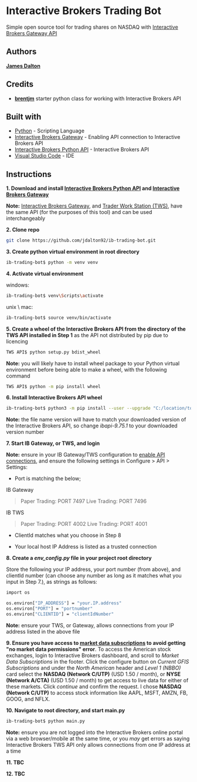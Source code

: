 # Interactive Brokers Trading Bot

Simple open source tool for trading shares on NASDAQ with [Interactive Brokers Gateway API](https://interactivebrokers.github.io/tws-api/introduction.html)

## Authors

**[James Dalton](https://jamesdalton.io)**

## Credits

- **[brentjm](https://github.com/brentjm/Interactive-Brokers-API)** starter python class for working with Interactive Brokers API

## Built with

- [Python](https://www.python.org/) - Scripting Language
- [Interactive Brokers Gateway](https://www.interactivebrokers.com.au/en/index.php?f=16457) - Enabling API connection to Interactive Brokers API
- [Interactive Brokers Python API](http://interactivebrokers.github.io/) - Interactive Brokers API
- [Visual Studio Code](https://code.visualstudio.com/) - IDE

## Instructions

**1. Download and install [Interactive Brokers Python API](http://interactivebrokers.github.io/) and [Interactive Brokers Gateway](https://www.interactivebrokers.com.au/en/index.php?f=16457)**

**Note:** [Interactive Brokers Gateway](https://www.interactivebrokers.com.au/en/index.php?f=16457), and [Trader Work Station (TWS)](https://www.interactivebrokers.com/en/index.php?f=16040), have the same API (for the purposes of this tool) and can be used interchangeably

**2. Clone repo**

```sh
git clone https://github.com/jdalton92/ib-trading-bot.git
```

**3. Create python virtual environment in root directory**

```sh
ib-trading-bot$ python -m venv venv
```

**4. Activate virtual environment**

windows:

```sh
ib-trading-bot$ venv\Scripts\activate
```

unix \ mac:

```sh
ib-trading-bot$ source venv/bin/activate
```

**5. Create a wheel of the Interactive Brokers API from the directory of the TWS API installed in Step 1** as the API not distributed by pip due to licencing

```sh
TWS API$ python setup.py bdist_wheel
```

**Note:** you will likely have to install wheel package to your Python virtual environment before being able to make a wheel, with the following command

```sh
TWS API$ python -m pip install wheel
```

**6. Install Interactive Brokers API wheel**

```sh
ib-trading-bot$ python3 -m pip install --user --upgrade "C:/location/to/TWS API/dist/ibapi-9.75.1-py3-none-any.whl"
```

**Note:** the file name version will have to match your downloaded version of the Interactive Brokers API, so change _ibapi-9.75.1_ to your downloaded version number

**7. Start IB Gateway, or TWS, and login**

**Note:** ensure in your IB Gateway/TWS configuration to [enable API connections](https://interactivebrokers.github.io/tws-api/initial_setup.html#enable_api), and ensure the following settings in Configure > API > Settings:

- Port is matching the below;

IB Gateway

> Paper Trading: PORT 7497
> Live Trading: PORT 7496

IB TWS

> Paper Trading: PORT 4002
> Live Trading: PORT 4001

- ClientId matches what you choose in Step 8

- Your local host IP Address is listed as a trusted connection

**8. Create a _env_config.py_ file in your project root directory**

Store the following your IP address, your port number (from above), and clientId number (can choose any number as long as it matches what you input in Step 7.), as strings as follows:

```sh
import os

os.environ["IP_ADDRESS"] = "your.IP.address"
os.environ["PORT"] = "portnumber"
os.environ["CLIENTID"] = "clientIdNumber"
```

**Note:** ensure your TWS, or Gateway, allows connections from your IP address listed in the above file

**9. Ensure you have access to [market data subscriptions](https://interactivebrokers.github.io/tws-api/market_data.html) to avoid getting "no market data permissions" error**. To access the American stock exchanges, login to Interactive Brokers dashboard, and scroll to _Market Data Subscriptions_ in the footer. Click the configure button on _Current GFIS Subscriptions_ and under the _North American_ header and _Level 1 (NBBO)_ card select the **NASDAQ (Network C/UTP)** (USD 1.50 / month), or **NYSE (Network A/CTA)** (USD 1.50 / month) to get access to live data for either of these markets. Click _continue_ and confirm the request. I chose **NASDAQ (Network C/UTP)** to access stock information like AAPL, MSFT, AMZN, FB, GOOG, and NFLX.

**10. Navigate to root directory, and start main.py**

```sh
ib-trading-bot$ python main.py
```

**Note:** ensure you are not logged into the Interactive Brokers online portal via a web browser/mobile at the same time, or you _may_ get errors as saying Interactive Brokers TWS API only allows connections from one IP address at a time

**11. TBC**

**12. TBC**
